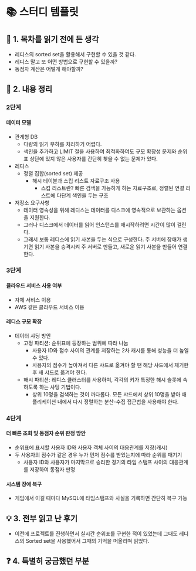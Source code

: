 # 📚 스터디 템플릿
## 📖 1. 목차를 읽기 전에 든 생각
- 레디스의 sorted set을 활용해서 구현할 수 있을 것 같다.
- 레디스 말고 또 어떤 방법으로 구현할 수 있을까?
- 동점자 계산은 어떻게 해야할까?

## 📝 2. 내용 정리
### 2단계
#### 데이터 모델
- 관계형 DB
  - 다량의 읽기 부하를 처리하기 어렵다.
  - 색인을 추가하고 LIMIT 절을 사용하여 최적화하여도 규모 확장성 문제와 순위표 상단에 있지 않은 사용자를 간단히 찾을 수 없는 문제가 있다.
- 레디스
  - 정렬 집합(sorted set) 제공
    - 해시 테이블과 스킵 리스트 자료구조 사용
      - 스킵 리스트란? 빠른 검색을 가능하게 하는 자료구조로, 정렬된 연결 리스트에 다단계 색인을 두는 구조
- 저장소 요구사항
  - 데이터 영속성을 위해 레디스는 데이터를 디스크에 영속적으로 보관하는 옵션을 지원한다.
  - 그러나 디스크에서 데이터를 읽어 인스턴스를 재시작하려면 시간이 많이 걸린다.
  - 그래서 보통 레디스에 읽기 사본을 두는 식으로 구성한다. 주 서버에 장애가 생기면 읽기 사본을 승격시켜 주 서버로 만들고, 새로운 읽기 사본을 만들어 연결한다.
 
### 3단계
#### 클라우드 서비스 사용 여부
- 자체 서비스 이용
- AWS 같은 클라우드 서비스 이용

#### 레디스 규모 확장
- 데이터 샤딩 방안
  - 고정 파티션: 순위표에 등장하는 범위에 따라 나눔
    - 사용자 ID와 점수 사이의 관계를 저장하는 2차 캐시를 통해 성능을 더 높일 수 있다.
    - 사용자의 점수가 높아져서 다른 샤드로 옮겨야 할 땐 해당 샤드에서 제거한 후 새 샤드로 옮겨야 한다.
  - 해시 파티션: 레디스 클러스터를 사용하며, 각각의 키가 특정한 해시 슬롯에 속하도록 하는 샤딩 기법이다.
    - 상위 10명을 검색하는 것이 까다롭다. 모든 샤드에서 상위 10명을 받아 애플리케이션 내에서 다시 정렬하는 분산-수집 접근법을 사용해야 한다.

### 4단계
#### 더 빠른 조회 및 동점자 순위 판정 방안
- 순위표에 표시할 사용자 ID와 사용자 객체 사이의 대응관계를 저장(캐시)
- 두 사용자의 점수가 같은 경우 누가 먼저 점수를 받았는지에 따라 순위를 매기기
  - 사용자 ID와 사용자가 마지막으로 승리한 경기의 타임 스탬프 사이의 대응관계를 저장하여 동점자 판정

#### 시스템 장애 복구
- 게임에서 이길 때마다 MySQL에 타임스탬프와 사실을 기록하면 간단히 복구 가능

## 💡 3. 전부 읽고 난 후기
- 이전에 프로젝트를 진행하면서 실시간 순위표를 구현한 적이 있었는데 그때도 레디스의 Sorted set을 사용했어서 그때의 기억을 떠올리며 읽었다.

## ❓ 4. 특별히 궁금했던 부분
